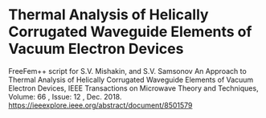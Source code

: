 # Thermal Analysis of Helically Corrugated Waveguide Elements of Vacuum Electron Devices

FreeFem++ script for S.V. Mishakin, and S.V. Samsonov An Approach to Thermal Analysis of Helically Corrugated Waveguide Elements of Vacuum Electron Devices, IEEE Transactions on Microwave Theory and Techniques, Volume: 66 , Issue: 12 , Dec. 2018. https://ieeexplore.ieee.org/abstract/document/8501579
